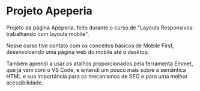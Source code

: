 # Projeto Apeperia

Projeto da página Apeperia, feito durante o curso de "Layouts Responsivos: trabalhando com layouts mobile".

Nesse curso tive contato com os conceitos básicos de Mobile First, desenvolvendo uma página web do mobile até o desktop. 

Também aprendi a usar os atalhos proporcionados pela ferramenta Emmet, que já vem com o VS Code, e entendi um pouco mais sobre a semântica HTML e sua importância para os mecanismos de SEO e para uma melhor acessibilidade.
